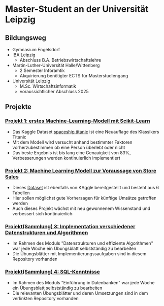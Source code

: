 # Master-Student an der Universität Leipzig 
## Bildungsweg
- Gymnasium Engelsdorf
- IBA Leipzig
    - Abschluss B.A. Betriebswirtschaftslehre
- Martin-Luther-Universität Halle/Wittenberg
    - 2 Semester Inforamtik
    - Akquirierung benötigter ECTS für Masterstudiengang
- Universität Leipzig
    - M.Sc. Wirtschaftsinformatik
    - voraussichtlicher Abschluss 2025   

## Projekte
### [Projekt 1: erstes Machine-Learning-Modell mit Scikit-Learn](https://github.com/niklas168/ML_projects/tree/main/titanic_spaceship)
- Das Kaggle Dataset [spaceship titanic](https://www.kaggle.com/competitions/spaceship-titanic) ist eine Neuauflage des Klassikers Titanic
- Mit dem Modell wird versucht anhand bestimmter Faktoren vorherzubestimmen ob eine Person überlebt oder nicht
- Das beste Ergebnis ist bis lang eine Genauigkeit von 83%, Verbesserungen werden kontinuierlich implementiert

### [Projekt 2: Machine Learning Modell zur Voraussage von Store Sales ]([https://github.com/niklas168/CS50/tree/main/project](https://github.com/niklas168/ML_projects/blob/main/ML_Store_Sales))
- Dieses [Dataset](https://www.kaggle.com/competitions/store-sales-time-series-forecasting) ist ebenfalls von KAggle bereitgestellt und besteht aus 6 Tabellen
- Hier sollen möglichst gute Vorhersagen für künftige Umsätze getroffen werden
- Auch dieses Projekt wächst mit neu gewonnenem Wissenstand und verbessert sich kontinuierlich

### [Projekt(Sammlung) 3: Implementation verschiedener Datenstrukturen und Algorithmen](https://github.com/niklas168/MLU/tree/main/DatAlgo)
- Im Rahmen des Moduls "Datenstrukturen und effiziente Algorithmen" war jede Woche ein Übungsblatt selbstständig zu bearbeiten
- Die Übungsblätter mit Implementierungssaufgaben sind in diesem Repository vorhanden

### [Projekt(Sammlung) 4: SQL-Kenntnisse](https://github.com/niklas168/MLU/tree/main/Datenbanken)
- Im Rahmen des Moduls "Einführung in Datenbanken" war jede Woche ein Übungsblatt selbstständig zu bearbeiten
- Die relevanten Übungsblätter und deren Umsetzungen sind in dem verlinkten Repository vorhanden
